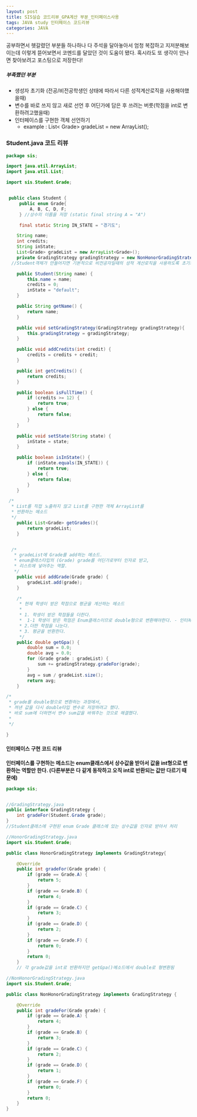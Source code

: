 ```yaml
---
layout: post
title: SIS실습 코드리뷰_GPA계산 부분_인터페이스사용
tags: JAVA study 인터페이스 코드리뷰
categories: JAVA
---
```


공부하면서 헷갈렸던 부분들 하나하나 다 주석을 달아놓아서 엄청 복잡하고 지저분해보이는데 이렇게 뜯어보면서 코멘드를 달았던 것이 도움이 됐다. 혹시라도 또 생각이 안나면 찾아보려고 포스팅으로 저장한다!

##### 부족했던 부분
- 생성자 초기화 (전공/비전공학생인 상태에 따라서 다른 성적계산로직을 사용해야했을때)
- 변수를 바로 쓰지 않고 새로 선언 후 어딘가에 담은 후 쓰려는 버릇(학점을 int로 변환하려고했을때)
- 인터페이스를 구현한 객체 선언하기
  - example : List< Grade> gradeList = new ArrayList<Grade>();



### Student.java 코드 리뷰

~~~ java
package sis;

import java.util.ArrayList;
import java.util.List;

import sis.Student.Grade;


 public class Student {
	 public enum Grade{
		 A, B, C, D, F;
	 } //상수의 이름을 저장 (static final string A = "A")

	 final static String IN_STATE = "경기도";

	String name;
	int credits;
	String inState;
	List<Grade> gradeList = new ArrayList<Grade>();
	private GradingStrategy gradingStrategy = new NonHonorGradingStrategy();
  //Student객체가 만들어지면 기본적으로 비전공자일때의 성적 계산로직을 사용하도록 초기화시킨다. (setGradingStrategy()메소드 참고)

	public Student(String name) {
		this.name = name;
		credits = 0;
		inState = "default";
	}

	public String getName() {
		return name;
	}

	public void setGradingStrategy(GradingStrategy gradingStrategy){
		this.gradingStrategy = gradingStrategy;
	}

	public void addCredits(int credit) {
		credits = credits + credit;
	}

	public int getCredits() {
		return credits;
	}

	public boolean isFullTime() {
		if (credits >= 12) {
			return true;
		} else {
			return false;
		}
	}

	public void setState(String state) {
		inState = state;
	}

	public boolean isInState() {
		if (inState.equals(IN_STATE)) {
			return true;
		} else {
			return false;
		}
	}

 /*
  * List를 직접 노출하지 않고 List를 구현한 객체 ArrayList를
  * 반환하는 메소드
  */
	public List<Grade> getGrades(){
		return gradeList;
	}


  /*
   * gradeList에 Grade를 add하는 메소드.
   * enum클래스타입의 (Grade) grade를 어딘가로부터 인자로 받고,
   * 리스트에 넣어주는 역할.
   */
	public void addGrade(Grade grade) {
		gradeList.add(grade);
	}

	/*
	 * 현재 학생이 받은 학점으로 평균을 계산하는 메소드
	 *
	 * 1. 학생이 받은 학점들을 더한다.
	 * 	1-1 학생이 받은 학점은 Enum클래스이므로 double형으로 변환해야한다. - 인터페이스에서 구현하고 있음 (GradingStrategy의 gradeFor()메소드)
	 * 2.더한 학점을 나눈다.
	 * 3. 평균을 반환한다.
	 */
	public double getGpa() {
		double sum = 0.0;
		double avg = 0.0;
		for (Grade grade : gradeList) {
			sum += gradingStrategy.gradeFor(grade);
		}
		avg = sum / gradeList.size();
		return avg;
	}

/*
 * grade를 double형으로 변환하는 과정에서,
 * 꺼낸 값을 다시 double타입 변수로 저장하려고 했다.
 * 바로 sum에 더하면서 변수 sum값을 바꿔주는 것으로 해결했다.
 *
 */

}
~~~


#### 인터페이스 구현 코드 리뷰

**인터페이스를 구현하는 메소드는 enum클래스에서 상수값을 받아서 값을 int형으로 변환하는 역할만 한다.
(다른부분은 다 같게 동작하고 오직 int로 반환되는 값만 다르기 때문에)**


~~~ java
package sis;


//GradingStrategy.java
public interface GradingStrategy {
	int gradeFor(Student.Grade grade);
}
//Student클래스에 구현된 enum Grade 클래스에 있는 상수값을 인자로 받아서 처리

~~~

~~~ java
//HonorGradingStrategy.java
import sis.Student.Grade;

public class HonorGradingStrategy implements GradingStrategy{

	@Override
	public int gradeFor(Grade grade) {
		if (grade == Grade.A) {
			return 5;
		}
		if (grade == Grade.B) {
			return 4;
		}
		if (grade == Grade.C) {
			return 3;
		}
		if (grade == Grade.D) {
			return 2;
		}
		if (grade == Grade.F) {
			return 0;
		}
		return 0;
	}
	// 각 grade값을 int로 반환하지만 getGpa()메소드에서 double로 형변환됨

~~~
~~~java
//NonHonorGradingStrategy.java
import sis.Student.Grade;

public class NonHonorGradingStrategy implements GradingStrategy {

	@Override
	public int gradeFor(Grade grade) {
		if (grade == Grade.A) {
			return 4;
		}
		if (grade == Grade.B) {
			return 3;
		}
		if (grade == Grade.C) {
			return 2;
		}
		if (grade == Grade.D) {
			return 1;
		}
		if (grade == Grade.F) {
			return 0;
		}
		return 0;
	}
}
~~~
